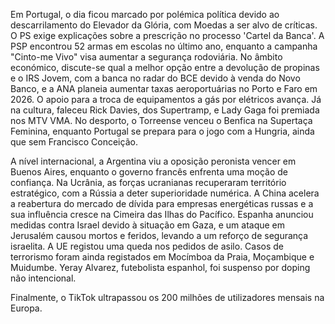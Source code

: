 Em Portugal, o dia ficou marcado por polémica política devido ao descarrilamento do Elevador da Glória, com Moedas a ser alvo de críticas. O PS exige explicações sobre a prescrição no processo 'Cartel da Banca'. A PSP encontrou 52 armas em escolas no último ano, enquanto a campanha "Cinto-me Vivo" visa aumentar a segurança rodoviária. No âmbito económico, discute-se qual a melhor opção entre a devolução de propinas e o IRS Jovem, com a banca no radar do BCE devido à venda do Novo Banco, e a ANA planeia aumentar taxas aeroportuárias no Porto e Faro em 2026. O apoio para a troca de equipamentos a gás por elétricos avança. Já na cultura, faleceu Rick Davies, dos Supertramp, e Lady Gaga foi premiada nos MTV VMA. No desporto, o Torreense venceu o Benfica na Supertaça Feminina, enquanto Portugal se prepara para o jogo com a Hungria, ainda que sem Francisco Conceição.

A nível internacional, a Argentina viu a oposição peronista vencer em Buenos Aires, enquanto o governo francês enfrenta uma moção de confiança. Na Ucrânia, as forças ucranianas recuperaram território estratégico, com a Rússia a deter superioridade numérica. A China acelera a reabertura do mercado de dívida para empresas energéticas russas e a sua influência cresce na Cimeira das Ilhas do Pacífico. Espanha anunciou medidas contra Israel devido à situação em Gaza, e um ataque em Jerusalém causou mortos e feridos, levando a um reforço de segurança israelita. A UE registou uma queda nos pedidos de asilo. Casos de terrorismo foram ainda registados em Mocímboa da Praia, Moçambique e Muidumbe. Yeray Alvarez, futebolista espanhol, foi suspenso por doping não intencional.

Finalmente, o TikTok ultrapassou os 200 milhões de utilizadores mensais na Europa.